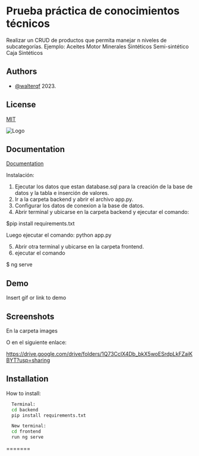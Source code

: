 # Prueba práctica de conocimientos técnicos

Realizar un CRUD de productos que permita manejar n niveles de subcategorías.
Ejemplo:
Aceites
Motor
Minerales Sintéticos Semi-sintético
Caja
Sintéticos


## Authors

- [@walterqf](https://github.com/walterqf) 2023.


## License

[MIT](https://choosealicense.com/licenses/mit/)


![Logo](https://scontent.fgua3-5.fna.fbcdn.net/v/t1.6435-9/117294039_620833611908867_9211621532768217197_n.jpg?_nc_cat=104&ccb=1-7&_nc_sid=9267fe&_nc_ohc=HVlBPpm6pEQAX90hTmU&_nc_ht=scontent.fgua3-5.fna&oh=00_AfAkehO61lPpSzfKUjk9pgtpD2kk2rHgHAp7XibUB4g3cA&oe=64E581EF)


## Documentation

[Documentation](https://linktodocumentation)

Instalación:

1. Ejecutar los datos que estan database.sql para la creación de la base de datos y la tabla e inserción de valores.
2. Ir a la carpeta backend y abrir el archivo app.py.
3. Configurar los datos de conexion a la base de datos.
4. Abrir terminal y ubicarse en la carpeta backend y ejecutar el comando: 

$pip install requirements.txt

Luego ejecutar el comando: python app.py

5. Abrir otra terminal y ubicarse en la carpeta frontend. 
6. ejecutar el comando 

$ ng serve
## Demo

Insert gif or link to demo


## Screenshots
En la carpeta images

O en el siguiente enlace:

https://drive.google.com/drive/folders/1Q73CclX4Db_bkX5woESrdpLkFZaiKBYT?usp=sharing


## Installation

How to install:

```bash
  Terminal:
  cd backend
  pip install requirements.txt

  New terminal:
  cd frontend
  run ng serve
```
    
=======
